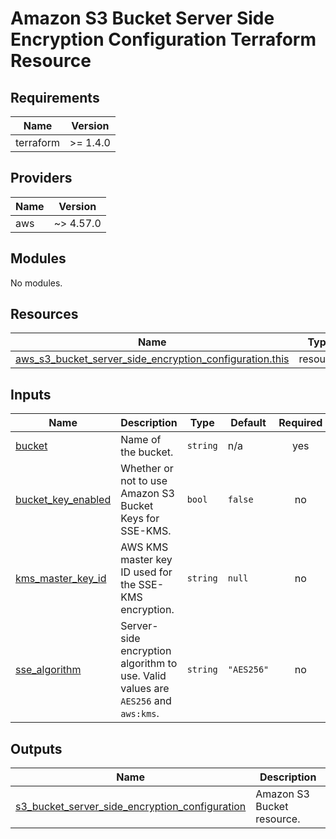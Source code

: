 # Amazon S3 Bucket Server Side Encryption Configuration Terraform Resource

## Requirements

| Name      | Version  |
| --------- | -------- |
| terraform | >= 1.4.0 |

## Providers

| Name | Version   |
| ---- | --------- |
| aws  | ~> 4.57.0 |

## Modules

No modules.

## Resources

| Name                                                                                                                                                                                  | Type     |
| ------------------------------------------------------------------------------------------------------------------------------------------------------------------------------------- | -------- |
| [aws_s3_bucket_server_side_encryption_configuration.this](https://registry.terraform.io/providers/hashicorp/aws/latest/docs/resources/s3_bucket_server_side_encryption_configuration) | resource |

## Inputs

| Name                                                                                    | Description                                                                       | Type     | Default    | Required |
| --------------------------------------------------------------------------------------- | --------------------------------------------------------------------------------- | -------- | ---------- | :------: |
| <a name="input_bucket"></a> [bucket](#input_bucket)                                     | Name of the bucket.                                                               | `string` | n/a        |   yes    |
| <a name="input_bucket_key_enabled"></a> [bucket_key_enabled](#input_bucket_key_enabled) | Whether or not to use Amazon S3 Bucket Keys for SSE-KMS.                          | `bool`   | `false`    |    no    |
| <a name="input_kms_master_key_id"></a> [kms_master_key_id](#input_kms_master_key_id)    | AWS KMS master key ID used for the SSE-KMS encryption.                            | `string` | `null`     |    no    |
| <a name="input_sse_algorithm"></a> [sse_algorithm](#input_sse_algorithm)                | Server-side encryption algorithm to use. Valid values are `AES256` and `aws:kms`. | `string` | `"AES256"` |    no    |

## Outputs

| Name                                                                                                                                                                          | Description                |
| ----------------------------------------------------------------------------------------------------------------------------------------------------------------------------- | -------------------------- |
| <a name="output_s3_bucket_server_side_encryption_configuration"></a> [s3_bucket_server_side_encryption_configuration](#output_s3_bucket_server_side_encryption_configuration) | Amazon S3 Bucket resource. |
